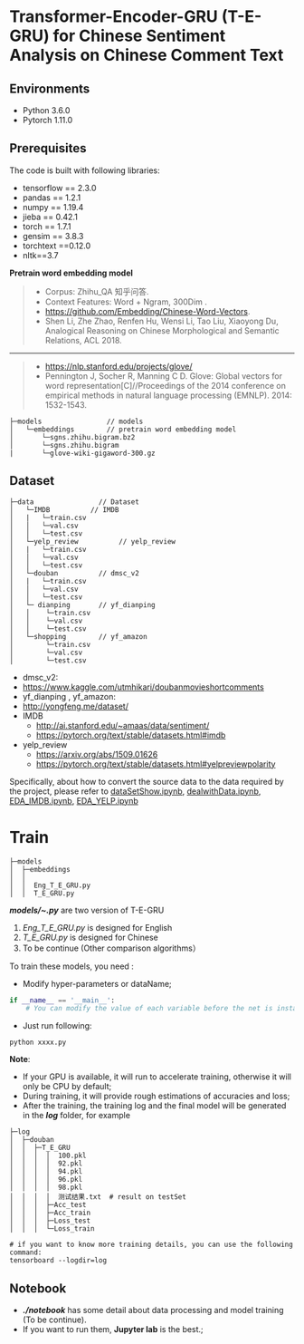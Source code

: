 # Transformer-Encoder-GRU (T-E-GRU) for Chinese Sentiment Analysis on Chinese Comment Text
## Environments
- Python 3.6.0
- Pytorch 1.11.0
 ## Prerequisites
 The code is built with following libraries:
- tensorflow == 2.3.0
- pandas == 1.2.1
- numpy == 1.19.4
- jieba == 0.42.1
- torch == 1.7.1
- gensim == 3.8.3
- torchtext ==0.12.0
- nltk==3.7

**Pretrain word embedding model**

> - Corpus: Zhihu_QA 知乎问答.
> - Context Features: Word + Ngram, 300Dim .
> - https://github.com/Embedding/Chinese-Word-Vectors.
> - Shen Li, Zhe Zhao, Renfen Hu, Wensi Li, Tao Liu, Xiaoyong Du, Analogical Reasoning on Chinese Morphological and Semantic Relations, ACL 2018.

---

> - https://nlp.stanford.edu/projects/glove/
> - Pennington J, Socher R, Manning C D. Glove: Global vectors for word representation[C]//Proceedings of the 2014 conference on empirical methods in natural language processing (EMNLP). 2014: 1532-1543.

```shell script
├─models                // models
│   └─embeddings        // pretrain word embedding model
│       └─sgns.zhihu.bigram.bz2
│       └─sgns.zhihu.bigram
|		└─glove-wiki-gigaword-300.gz
```

## Dataset

```shell script
├─data                // Dataset
│   └─IMDB          // IMDB
│   |   └─train.csv
│   │   └─val.csv
│   │   └─test.csv
│   └─yelp_review          // yelp_review
│   |   └─train.csv
│   │   └─val.csv
│   │   └─test.csv
│   └─douban          // dmsc_v2
│   |   └─train.csv
│   │   └─val.csv
│   │   └─test.csv
│   └─ dianping       // yf_dianping
│   │    └─train.csv
│   │    └─val.csv
│   │    └─test.csv
│   └─shopping        // yf_amazon
│        └─train.csv
│        └─val.csv
│        └─test.csv
```
- dmsc_v2:
- https://www.kaggle.com/utmhikari/doubanmovieshortcomments
- yf_dianping , yf_amazon:
- http://yongfeng.me/dataset/
- IMDB
  - http://ai.stanford.edu/~amaas/data/sentiment/
  - https://pytorch.org/text/stable/datasets.html#imdb
- yelp_review
  - https://arxiv.org/abs/1509.01626
  - https://pytorch.org/text/stable/datasets.html#yelpreviewpolarity

Specifically, about how to convert the source data to the data required by the project,
 please refer to [dataSetShow.ipynb](notebooks/dataSetShow.ipynb), [dealwithData.ipynb](notebooks/dealwithData.ipynb), [EDA_IMDB.ipynb](notebooks/EDA_IMDB.ipynb), [EDA_YELP.ipynb](notebooks/EDA_YELP.ipynb)

# Train
```shell script
├─models
│  ├─embeddings
│  │  
│  │  Eng_T_E_GRU.py
│  │  T_E_GRU.py
```
***models/~.py***  are two version of T-E-GRU

1. *Eng_T_E_GRU.py* is designed for English
2. *T_E_GRU.py* is designed for Chinese
3. To be continue  (Other comparison algorithms）

To train these models, you need :
- Modify hyper-parameters or dataName;
```python
if __name__ == '__main__':
    # You can modify the value of each variable before the net is instantiated
```
- Just run following:
```shell script
python xxxx.py 
```
**Note**:
- If your GPU is available, it will run to accelerate training, otherwise it will only be CPU by default;
- During training, it will provide rough estimations of accuracies and loss;
- After the training, the training log and the final model will be generated in the ***log*** folder, for example
```shell script
├─log
│  ├─douban
│  │  ├─T_E_GRU 
│  │  │  │  100.pkl
│  │  │  │  92.pkl
│  │  │  │  94.pkl
│  │  │  │  96.pkl
│  │  │  │  98.pkl
│  │  │  │  测试结果.txt  # result on testSet
│  │  │  ├─Acc_test
│  │  │  ├─Acc_train
│  │  │  ├─Loss_test
│  │  │  └─Loss_train

# if you want to know more training details, you can use the following command:
tensorboard --logdir=log
```

## Notebook
- ***./notebook*** has some detail about data processing and model training (To be continue).
- If you want to run them, **Jupyter lab** is the best.;
